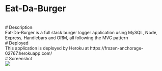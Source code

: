# Eat-Da-Burger
<br>
# Description 
<br>
Eat-Da-Burger is a full stack burger logger application using MySQL, Node, Express, Handlebars and ORM, all following the MVC pattern
<br>
# Deployed 
<br>
This application is deployed by Heroku at https://frozen-anchorage-02767.herokuapp.com/
<br>
# Screenshot
<br>
<img src = "public/screenshot.png">